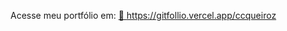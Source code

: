 
Acesse meu portfólio em: 
<a href="https://gitfollio.vercel.app/ccqueiroz"> 🔗
  https://gitfollio.vercel.app/ccqueiroz
</a>

<!-- GitFolio:start
{
  "gitfolio": "on",
  "name": "Caio Cezar Guedes de Queiroz",
  "email": "caio.cezar.dequeiroz@gmail.com",
  "tagline": "Fullstack Developer, Frontend & Backend, Node.js, React, Next.js, TypeScript, Firebase, NoSQL, Clean Architecture, AI-assisted Development, Software Engineer, DevOps Awareness",
  "avatar_url": "https://avatars.githubusercontent.com/u/61844259?v=4",
  "website": "",
  "githubUser": "ccqueiroz",
  "linkedinUser": "https://www.linkedin.com/in/caio-queiroz-83846399/",
  "about": "Sou engenheiro de software fullstack, com experiência em Node.js, React, Next.js, TypeScript, Firebase e NoSQL. Atuo com Clean Architecture, criando soluções escaláveis, de baixo acoplamento e alta coesão. Lidero times de front-end em projetos de impacto social, focando em performance e usabilidade. Contribuo com bibliotecas open-source e exploro Inteligência Artificial para otimizar processos e aumentar a produtividade de equipes de engenharia.",
  "showStars": true,
  "showFollowers": true,
  "followers": 9,
  "following": 30,
  "themeId": "professional",
  "tech": [
  "React",
  "NodeJs",
  "Javascript",
  "Typescript",
  "Tailwind",
  "CSS",
  "Firebase",
  "noSQL",
  "SQL",
  "Express",
  "Clean Arch"
],
  "projects": [
  {
    "id": 646626432,
    "repoName": "utils-fns",
    "url": "https://github.com/ccqueiroz/utils-fns",
    "stars": 8,
    "description": "A biblioteca @utils-fns/utils-fns reúne ferramentas para validar, mascarar, buscar, classificar e converter dados, simplificando tarefas em projetos web, mobile e serviços.",
    "image": "",
    "techs": [
      "Typescript",
      "Rollup"
    ],
    "deploy": "https://www.npmjs.com/package/@utils-fns/utils-fns",
    "highlighted": false
  },
  {
    "id": 1007965744,
    "repoName": "yampa-pokedex",
    "url": "https://github.com/ccqueiroz/yampa-pokedex",
    "stars": 0,
    "description": "A Yampa Pokédex é uma aplicação interativa inspirada nos animes, com busca inteligente, rolagem infinita, suporte multilíngue e testes, criada para estudo de tecnologias modernas do React.",
    "image": "https://raw.githubusercontent.com/ccqueiroz/yampa-pokedex/refs/heads/main/docs/screenshots/home.png",
    "techs": [
      "React 19",
      "Vite",
      "MobX",
      "React Query",
      "TailwindCSS",
      "Radix",
      "React Virtual",
      "i18Next",
      "Storybook"
    ],
    "deploy": "https://ccqueiroz.github.io/yampa-pokedex/",
    "highlighted": false
  },
  {
    "id": 837323971,
    "repoName": "cartera-backend",
    "url": "https://github.com/ccqueiroz/cartera-backend",
    "stars": 1,
    "description": "Cartera é um sistema de controle financeiro pessoal que facilita o gerenciamento de finanças, permitindo cadastro de receitas, despesas, cartões de crédito e faturas. Oferece também ferramentas para listas de compras e metas de poupança, promovendo organização financeira e alcance de objetivos.",
    "image": "https://raw.githubusercontent.com/ccqueiroz/cartera-backend/refs/heads/dev/assets/images/fluxo-arquitetura-cartera.png",
    "techs": [
      "NodeJs",
      "Express",
      "Typescript",
      "Firebase",
      "Redis",
      "Docker",
      "Jest",
      "Github Actions",
      "Nginx"
    ],
    "deploy": "https://github.com/ccqueiroz/cartera-backend",
    "highlighted": false
  }
]
}
GitFolio:end -->
